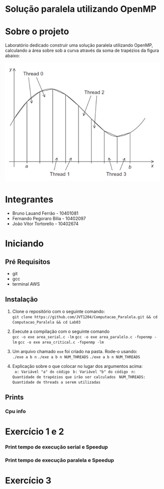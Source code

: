 # Solução paralela utilizando OpenMP

# Sobre o projeto

Laboratório dedicado construir uma solução paralela utilizando OpenMP, calculando 
a área sobre sob a curva através da soma de trapézios da figura abaixo:

![alt](/assets/figura_enunciado_Lab03.png)

# Integrantes

- Bruno Lauand Ferrão - 10401081
- Fernando Pegoraro Bilia - 10402097
- João Vitor Tortorello - 10402674

# Iniciando

## Pré Requisitos

- git
- gcc
- terminal AWS

## Instalação

1. Clone o repositório com o seguinte comando:\
`git clone https://github.com/JVT1204/Computacao_Paralela.git && cd Computacao_Paralela && cd Lab03`

2. Execute a compilação com o seguinte comando\
`gcc -o exe area_serial.c -lm`
`gcc -o exe area_paralelo.c -fopenmp -lm`
`gcc -o exe area_critical.c -fopenmp -lm`

3. Um arquivo chamado `exe` foi criado na pasta. Rode-o usando:\
`./exe a b n`
`./exe a b n NUM_THREADS`
`./exe a b n NUM_THREADS`

4. Explicação sobre o que colocar no lugar dos argumentos acima:\
` a: Variável "a" do código`
` b: Variável "b" do código`
` n: Quantidade de trapézios que irão ser calculados`
` NUM_THREADS: Quantidade de threads a serem utilizadas`

## Prints

### Cpu info

# Exercício 1 e 2

### Print tempo de execução serial e Speedup

### Print tempo de execução paralela e Speedup

# Exercício 3